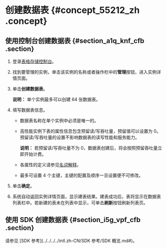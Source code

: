 # 创建数据表 {#concept_55212_zh .concept}

## 使用控制台创建数据表 {#section_a1q_knf_cfb .section}

1.  登录[表格存储控制台](https://ots.console.aliyun.com)。
2.  找到要管理的实例，单击该实例的名称或者操作栏中的**管理**按钮，进入实例详情页面。
3.  单击**创建数据表**。

    **说明：** 单个实例最多可以创建 64 张数据表。

4.  填写数据表信息。
    -   数据表名称在单个实例中必须是唯一的。

    -   高性能实例下表的属性信息包含预留读/写吞吐量，预留值可以设置为 0。预留读/写吞吐量的设置不影响数据表的读写性能和服务能力。

        **说明：** 若预留读/写吞吐量不为 0，数据表创建后，将会按照预留吞吐量立即开始计费。

    -   各属性的定义请参见[名词解释](../../../../intl.zh-CN/.md#)。
    -   最多可设置 4 个主键，主键的配置及顺序一旦设置便不可修改。
5.  单击**确定**。
6.  系统自动返回实例详情页面，显示建表结果。建表成功后，表将显示在数据表列表栏中。若新建的表未在列表中显示，可单击**刷新**按钮刷新列表页。

## 使用 SDK 创建数据表 {#section_i5g_vpf_cfb .section}

请参见 [SDK 参考](../../../../intl.zh-CN/SDK 参考/SDK 概览.md#)。

